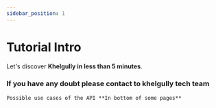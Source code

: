 ```yaml
---
sidebar_position: 1
---
```


# Tutorial Intro

Let's discover **Khelgully in less than 5 minutes**.

### If you have any doubt please contact to khelgully tech team

`Possible use cases of the API **In bottom of some pages**`

